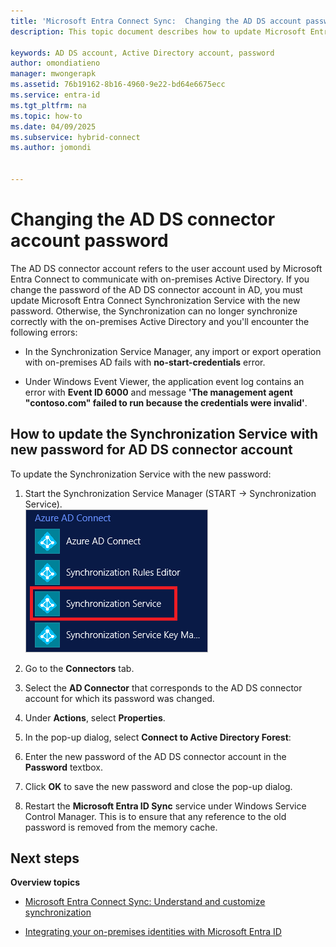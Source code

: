 ```yaml
---
title: 'Microsoft Entra Connect Sync:  Changing the AD DS account password'
description: This topic document describes how to update Microsoft Entra Connect after the password of the AD DS account is changed.

keywords: AD DS account, Active Directory account, password
author: omondiatieno
manager: mwongerapk
ms.assetid: 76b19162-8b16-4960-9e22-bd64e6675ecc
ms.service: entra-id
ms.tgt_pltfrm: na
ms.topic: how-to
ms.date: 04/09/2025
ms.subservice: hybrid-connect
ms.author: jomondi


---
```

# Changing the AD DS connector account password
The AD DS connector account refers to the user account used by Microsoft Entra Connect to communicate with on-premises Active Directory. If you change the password of the AD DS connector account in AD, you must update Microsoft Entra Connect Synchronization Service with the new password. Otherwise, the Synchronization can no longer synchronize correctly with the on-premises Active Directory and you'll encounter the following errors:

* In the Synchronization Service Manager, any import or export operation with on-premises AD fails with **no-start-credentials** error.

* Under Windows Event Viewer, the application event log contains an error with **Event ID 6000** and message **'The management agent "contoso.com" failed to run because the credentials were invalid'**.


## How to update the Synchronization Service with new password for AD DS connector account 
To update the Synchronization Service with the new password:

1. Start the Synchronization Service Manager (START → Synchronization Service).
</br>![Sync Service Manager](./media/how-to-connect-sync-change-addsacct-pass/startmenu.png)  

2. Go to the **Connectors** tab.

3. Select the **AD Connector** that corresponds to the AD DS connector account for which its password was changed.

4. Under **Actions**, select **Properties**.

5. In the pop-up dialog, select **Connect to Active Directory Forest**:

6. Enter the new password of the AD DS connector account in the **Password** textbox.

7. Click **OK** to save the new password and close the pop-up dialog.

8. Restart the **Microsoft Entra ID Sync** service under Windows Service Control Manager. This is to ensure that any reference to the old password is removed from the memory cache.

## Next steps
**Overview topics**

* [Microsoft Entra Connect Sync: Understand and customize synchronization](how-to-connect-sync-whatis.md)

* [Integrating your on-premises identities with Microsoft Entra ID](../whatis-hybrid-identity.md)
